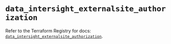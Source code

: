 # `data_intersight_externalsite_authorization`

Refer to the Terraform Registry for docs: [`data_intersight_externalsite_authorization`](https://registry.terraform.io/providers/ciscodevnet/intersight/1.0.71/docs/data-sources/externalsite_authorization).
